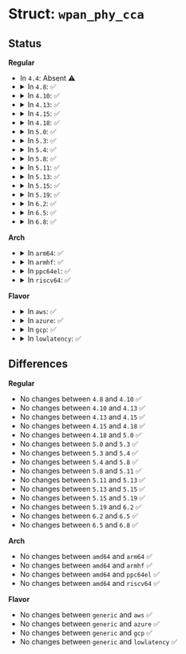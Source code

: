 # Struct: <code>wpan_phy_cca</code>

## Status
<b>Regular</b>
<ul>
<li>
In <code>4.4</code>: Absent ⚠️
</li>
<li>
<details>
<summary>In <code>4.8</code>: ✅</summary>

```c
struct wpan_phy_cca {
    enum nl802154_cca_modes mode;
    enum nl802154_cca_opts opt;
};
```
</details>
</li>
<li>
<details>
<summary>In <code>4.10</code>: ✅</summary>

```c
struct wpan_phy_cca {
    enum nl802154_cca_modes mode;
    enum nl802154_cca_opts opt;
};
```
</details>
</li>
<li>
<details>
<summary>In <code>4.13</code>: ✅</summary>

```c
struct wpan_phy_cca {
    enum nl802154_cca_modes mode;
    enum nl802154_cca_opts opt;
};
```
</details>
</li>
<li>
<details>
<summary>In <code>4.15</code>: ✅</summary>

```c
struct wpan_phy_cca {
    enum nl802154_cca_modes mode;
    enum nl802154_cca_opts opt;
};
```
</details>
</li>
<li>
<details>
<summary>In <code>4.18</code>: ✅</summary>

```c
struct wpan_phy_cca {
    enum nl802154_cca_modes mode;
    enum nl802154_cca_opts opt;
};
```
</details>
</li>
<li>
<details>
<summary>In <code>5.0</code>: ✅</summary>

```c
struct wpan_phy_cca {
    enum nl802154_cca_modes mode;
    enum nl802154_cca_opts opt;
};
```
</details>
</li>
<li>
<details>
<summary>In <code>5.3</code>: ✅</summary>

```c
struct wpan_phy_cca {
    enum nl802154_cca_modes mode;
    enum nl802154_cca_opts opt;
};
```
</details>
</li>
<li>
<details>
<summary>In <code>5.4</code>: ✅</summary>

```c
struct wpan_phy_cca {
    enum nl802154_cca_modes mode;
    enum nl802154_cca_opts opt;
};
```
</details>
</li>
<li>
<details>
<summary>In <code>5.8</code>: ✅</summary>

```c
struct wpan_phy_cca {
    enum nl802154_cca_modes mode;
    enum nl802154_cca_opts opt;
};
```
</details>
</li>
<li>
<details>
<summary>In <code>5.11</code>: ✅</summary>

```c
struct wpan_phy_cca {
    enum nl802154_cca_modes mode;
    enum nl802154_cca_opts opt;
};
```
</details>
</li>
<li>
<details>
<summary>In <code>5.13</code>: ✅</summary>

```c
struct wpan_phy_cca {
    enum nl802154_cca_modes mode;
    enum nl802154_cca_opts opt;
};
```
</details>
</li>
<li>
<details>
<summary>In <code>5.15</code>: ✅</summary>

```c
struct wpan_phy_cca {
    enum nl802154_cca_modes mode;
    enum nl802154_cca_opts opt;
};
```
</details>
</li>
<li>
<details>
<summary>In <code>5.19</code>: ✅</summary>

```c
struct wpan_phy_cca {
    enum nl802154_cca_modes mode;
    enum nl802154_cca_opts opt;
};
```
</details>
</li>
<li>
<details>
<summary>In <code>6.2</code>: ✅</summary>

```c
struct wpan_phy_cca {
    enum nl802154_cca_modes mode;
    enum nl802154_cca_opts opt;
};
```
</details>
</li>
<li>
<details>
<summary>In <code>6.5</code>: ✅</summary>

```c
struct wpan_phy_cca {
    enum nl802154_cca_modes mode;
    enum nl802154_cca_opts opt;
};
```
</details>
</li>
<li>
<details>
<summary>In <code>6.8</code>: ✅</summary>

```c
struct wpan_phy_cca {
    enum nl802154_cca_modes mode;
    enum nl802154_cca_opts opt;
};
```
</details>
</li>
</ul>
<b>Arch</b>
<ul>
<li>
<details>
<summary>In <code>arm64</code>: ✅</summary>

```c
struct wpan_phy_cca {
    enum nl802154_cca_modes mode;
    enum nl802154_cca_opts opt;
};
```
</details>
</li>
<li>
<details>
<summary>In <code>armhf</code>: ✅</summary>

```c
struct wpan_phy_cca {
    enum nl802154_cca_modes mode;
    enum nl802154_cca_opts opt;
};
```
</details>
</li>
<li>
<details>
<summary>In <code>ppc64el</code>: ✅</summary>

```c
struct wpan_phy_cca {
    enum nl802154_cca_modes mode;
    enum nl802154_cca_opts opt;
};
```
</details>
</li>
<li>
<details>
<summary>In <code>riscv64</code>: ✅</summary>

```c
struct wpan_phy_cca {
    enum nl802154_cca_modes mode;
    enum nl802154_cca_opts opt;
};
```
</details>
</li>
</ul>
<b>Flavor</b>
<ul>
<li>
<details>
<summary>In <code>aws</code>: ✅</summary>

```c
struct wpan_phy_cca {
    enum nl802154_cca_modes mode;
    enum nl802154_cca_opts opt;
};
```
</details>
</li>
<li>
<details>
<summary>In <code>azure</code>: ✅</summary>

```c
struct wpan_phy_cca {
    enum nl802154_cca_modes mode;
    enum nl802154_cca_opts opt;
};
```
</details>
</li>
<li>
<details>
<summary>In <code>gcp</code>: ✅</summary>

```c
struct wpan_phy_cca {
    enum nl802154_cca_modes mode;
    enum nl802154_cca_opts opt;
};
```
</details>
</li>
<li>
<details>
<summary>In <code>lowlatency</code>: ✅</summary>

```c
struct wpan_phy_cca {
    enum nl802154_cca_modes mode;
    enum nl802154_cca_opts opt;
};
```
</details>
</li>
</ul>

## Differences
<b>Regular</b>
<ul>
<li>
No changes between <code>4.8</code> and <code>4.10</code> ✅
</li>
<li>
No changes between <code>4.10</code> and <code>4.13</code> ✅
</li>
<li>
No changes between <code>4.13</code> and <code>4.15</code> ✅
</li>
<li>
No changes between <code>4.15</code> and <code>4.18</code> ✅
</li>
<li>
No changes between <code>4.18</code> and <code>5.0</code> ✅
</li>
<li>
No changes between <code>5.0</code> and <code>5.3</code> ✅
</li>
<li>
No changes between <code>5.3</code> and <code>5.4</code> ✅
</li>
<li>
No changes between <code>5.4</code> and <code>5.8</code> ✅
</li>
<li>
No changes between <code>5.8</code> and <code>5.11</code> ✅
</li>
<li>
No changes between <code>5.11</code> and <code>5.13</code> ✅
</li>
<li>
No changes between <code>5.13</code> and <code>5.15</code> ✅
</li>
<li>
No changes between <code>5.15</code> and <code>5.19</code> ✅
</li>
<li>
No changes between <code>5.19</code> and <code>6.2</code> ✅
</li>
<li>
No changes between <code>6.2</code> and <code>6.5</code> ✅
</li>
<li>
No changes between <code>6.5</code> and <code>6.8</code> ✅
</li>
</ul>
<b>Arch</b>
<ul>
<li>
No changes between <code>amd64</code> and <code>arm64</code> ✅
</li>
<li>
No changes between <code>amd64</code> and <code>armhf</code> ✅
</li>
<li>
No changes between <code>amd64</code> and <code>ppc64el</code> ✅
</li>
<li>
No changes between <code>amd64</code> and <code>riscv64</code> ✅
</li>
</ul>
<b>Flavor</b>
<ul>
<li>
No changes between <code>generic</code> and <code>aws</code> ✅
</li>
<li>
No changes between <code>generic</code> and <code>azure</code> ✅
</li>
<li>
No changes between <code>generic</code> and <code>gcp</code> ✅
</li>
<li>
No changes between <code>generic</code> and <code>lowlatency</code> ✅
</li>
</ul>
